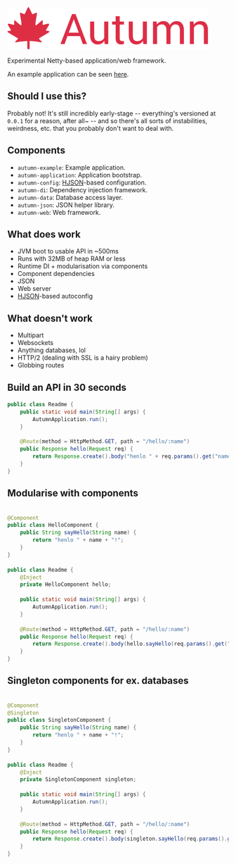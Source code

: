 ![autumn](./autumn.png)

Experimental Netty-based application/web framework.

An example application can be seen [here](https://github.com/queer/autumn/tree/mistress/autumn-example).

## Should I use this?

Probably not! It's still incredibly early-stage -- everything's versioned at
`0.0.1` for a reason, after all~ -- and so there's all sorts of instabilities,
weirdness, etc. that you probably don't want to deal with.

## Components

- `autumn-example`: Example application.
- `autumn-application`: Application bootstrap.
- `autumn-config`: [HJSON](https://hjson.github.io/)-based configuration.
- `autumn-di`: Dependency injection framework.
- `autumn-data`: Database access layer.
- `autumn-json`: JSON helper library.
- `autumn-web`: Web framework.

## What does work

- JVM boot to usable API in ~500ms
- Runs with 32MB of heap RAM or less
- Runtime DI + modularisation via components
- Component dependencies
- JSON
- Web server
- [HJSON](https://hjson.github.io/)-based autoconfig

## What doesn't work

- Multipart
- Websockets
- Anything databases, lol
- HTTP/2 (dealing with SSL is a hairy problem)
- Globbing routes

## Build an API in 30 seconds

```java
public class Readme {
    public static void main(String[] args) {
        AutumnApplication.run();
    }

    @Route(method = HttpMethod.GET, path = "/hello/:name")
    public Response hello(Request req) {
        return Response.create().body("henlo " + req.params().get("name") + '!');
    }
}
```

## Modularise with components

```java

@Component
public class HelloComponent {
    public String sayHello(String name) {
        return "henlo " + name + "!";
    }
}

public class Readme {
    @Inject
    private HelloComponent hello;

    public static void main(String[] args) {
        AutumnApplication.run();
    }

    @Route(method = HttpMethod.GET, path = "/hello/:name")
    public Response hello(Request req) {
        return Response.create().body(hello.sayHello(req.params().get("name")));
    }
}
```

## Singleton components for ex. databases

```java

@Component
@Singleton
public class SingletonComponent {
    public String sayHello(String name) {
        return "henlo " + name + "!";
    }
}

public class Readme {
    @Inject
    private SingletonComponent singleton;

    public static void main(String[] args) {
        AutumnApplication.run();
    }

    @Route(method = HttpMethod.GET, path = "/hello/:name")
    public Response hello(Request req) {
        return Response.create().body(singleton.sayHello(req.params().get("name")));
    }
}
```
